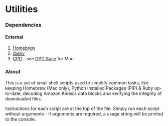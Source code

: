 # Utilities

### Dependencies
#### External
1. [Homebrew](https://brew.sh/)
2. [rbenv](https://github.com/rbenv/rbenv)
2. [GPG](https://www.gnupg.org/) - see [GPG Suite](https://gpgtools.org/) for Mac

### About
This is a set of small shell scripts used to simplify common tasks, like keeping
Homebrew (Mac only), Python Installed Packages (PIP) & Ruby up-to-date, decoding
Amazon Kinesis data blocks and verifying the integrity of downloaded files.

Instructions for each script are at the top of the file.  Simply run each script
without arguments - if arguments are required, a usage string will be printed to
the console.

